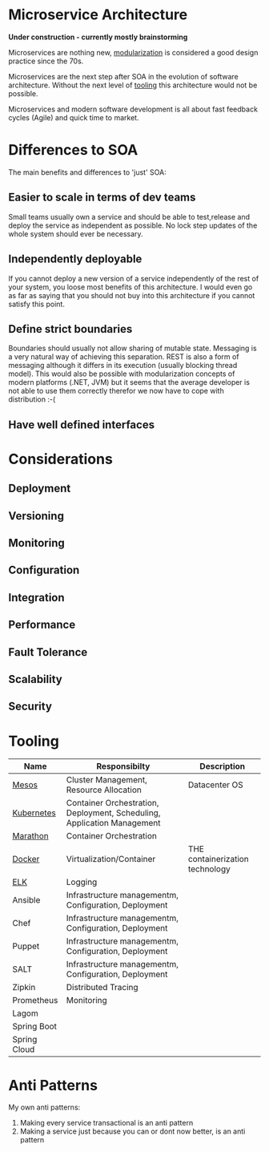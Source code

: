 Microservice Architecture
=========================

**Under construction - currently mostly brainstorming**

Microservices are nothing new, [modularization](https://www.cs.umd.edu/class/spring2003/cmsc838p/Design/criteria.pdf) 
is considered a good design practice since the 70s.

Microservices are the next step after SOA in the evolution of software architecture. 
Without the next level of [tooling](#tooling) this architecture would not be possible.

Microservices and modern software development is all about fast feedback cycles (Agile) and quick time to market.

# Differences to SOA

The main benefits and differences to 'just' SOA:

## Easier to scale in terms of dev teams
 
Small teams usually own a service and should be able to test,release and deploy the service as independent as possible.
No lock step updates of the whole system should ever be necessary.

## Independently deployable

If you cannot deploy a new version of a service independently of the rest of your system, you loose most benefits of this architecture.
I would even go as far as saying that you should not buy into this architecture if you cannot satisfy this point.

## Define strict boundaries

Boundaries should usually not allow sharing of mutable state. Messaging is a very natural way of achieving this separation.
REST is also a form of messaging although it differs in its execution (usually blocking thread model).
This would also be possible with modularization concepts of modern platforms (.NET, JVM) 
but it seems that the average developer is not able to use them correctly therefor we now have to cope with distribution :-(

## Have well defined interfaces

# Considerations

## Deployment
## Versioning
## Monitoring
## Configuration
## Integration
## Performance
## Fault Tolerance
## Scalability
## Security

# Tooling

Name | Responsibilty | Description |
-----|---------------|-------------|
[Mesos](http://mesos.apache.org/) | Cluster Management, Resource Allocation | Datacenter OS |
[Kubernetes](http://kubernetes.io/) | Container Orchestration, Deployment, Scheduling, Application Management |  |
[Marathon](https://mesosphere.github.io/marathon/) | Container Orchestration | |
[Docker](https://www.docker.com/) | Virtualization/Container | THE containerization technology | 
[ELK](https://www.elastic.co/de/products) | Logging | |
Ansible | Infrastructure managementm, Configuration, Deployment | |
Chef | Infrastructure managementm, Configuration, Deployment | |
Puppet | Infrastructure managementm, Configuration, Deployment | |
SALT | Infrastructure managementm, Configuration, Deployment | |
Zipkin | Distributed Tracing | |
Prometheus | Monitoring | |
Lagom | | |
Spring Boot | | |
Spring Cloud | | |

# Anti Patterns

My own anti patterns:

 1. Making every service transactional is an anti pattern
 2. Making a service just because you can or dont now better, is an anti pattern